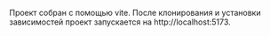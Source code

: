 Проект собран с помощью vite.
После клонирования и установки зависимостей проект запускается на http://localhost:5173.
